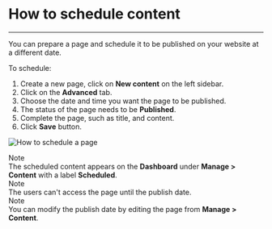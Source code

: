 # How to schedule content
<!-- Position: 4 -->
<!-- Date: 2017-08-24 22:00:00 -->
---
You can prepare a page and schedule it to be published on your website at a different date.

To schedule:
1. Create a new page, click on **New content** on the left sidebar.
2. Click on the **Advanced** tab.
3. Choose the date and time you want the page to be published.
4. The status of the page needs to be **Published**.
5. Complete the page, such as title, and content.
6. Click **Save** button.

![How to schedule a page](https://df6m0u2ovo2fu.cloudfront.net/images/documentation-english/scheduled-page.png)

<div class="note">
<div class="title">Note</div>
The scheduled content appears on the <b>Dashboard</b> under <b>Manage > Content</b> with a label <b>Scheduled</b>.
</div>

<div class="note">
<div class="title">Note</div>
The users can't access the page until the publish date.
</div>

<div class="note">
<div class="title">Note</div>
You can modify the publish date by editing the page from <b>Manage > Content</b>.
</div>